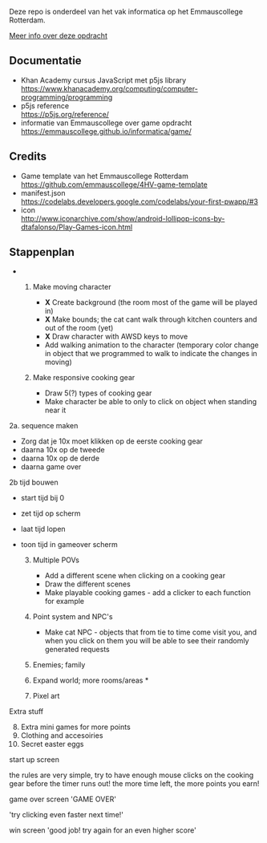 Deze repo is onderdeel van het vak informatica op het Emmauscollege Rotterdam.

[Meer info over deze opdracht](https://informatica.emmauscollege.nl/)

## Documentatie
- Khan Academy cursus JavaScript met p5js library <br>
https://www.khanacademy.org/computing/computer-programming/programming
- p5js reference <br>
https://p5js.org/reference/
- informatie van Emmauscollege over game opdracht <br>
https://emmauscollege.github.io/informatica/game/

## Credits
- Game template van het Emmauscollege Rotterdam <br>
        https://github.com/emmauscollege/4HV-game-template
- manifest.json <br>
        https://codelabs.developers.google.com/codelabs/your-first-pwapp/#3
- icon <br>
        http://www.iconarchive.com/show/android-lollipop-icons-by-dtafalonso/Play-Games-icon.html


## Stappenplan
- 1. Make moving character
     * **X** Create background (the room most of the game will be played in)
     * **X** Make bounds; the cat cant walk through kitchen counters and out of the room (yet)
     * **X** Draw character with AWSD keys to move 
     * Add walking animation to the character (temporary color change in object that we programmed to walk to indicate the changes in moving)

  2. Make responsive cooking gear
     * Draw 5(?) types of cooking gear
     * Make character be able to only to click on object when standing near it

2a. sequence maken
* Zorg dat je 10x moet klikken op de eerste cooking gear
* daarna 10x op de tweede
* daarna 10x op de derde
* daarna game over
  
2b tijd bouwen
* start tijd bij 0
* zet tijd op scherm
* laat tijd lopen
* toon tijd in gameover scherm


  3. Multiple POVs
     * Add a different scene when clicking on a cooking gear
     * Draw the different scenes
     * Make playable cooking games - add a clicker to each function for example

  4. Point system and NPC's
     * Make cat NPC - objects that from tie to time come visit you, and when you click on them you will be able to see their randomly generated requests


  5. Enemies; family
  6. Expand world; more rooms/areas
     * 
  7. Pixel art

Extra stuff
  
  8. Extra mini games for more points
  9. Clothing and accesoiries
  10. Secret easter eggs






start up screen

the rules are very simple, try to have enough mouse clicks on the cooking gear before the timer runs out! the more time left, the more points you earn! 


game over screen
'GAME OVER' 

'try clicking even faster next time!'


win screen
'good job! try again for an even higher score'